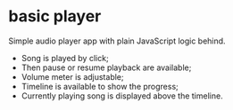 # basic player

Simple audio player app with plain JavaScript logic behind.
<ul>
<li>Song is played by click;</li>
<li>Then pause or resume playback are available;</li>
<li>Volume meter is adjustable;</li>
<li>Timeline is available to show the progress;</li>
<li>Currently playing song is displayed above the timeline.</li>
</ul>
